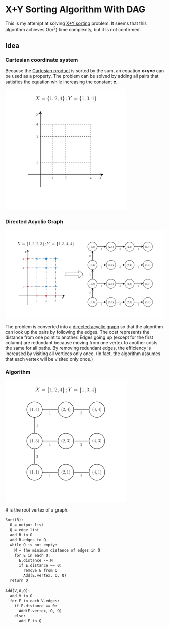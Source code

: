 # X+Y Sorting Algorithm With DAG
This is my attempt at solving [X+Y sorting](https://en.wikipedia.org/wiki/X_%2B_Y_sorting) problem. It seems that this algorithm achieves O(n<sup>2</sup>) time complexity, but it is not confirmed.

## Idea
### Cartesian coordinate system
Because the [Cartesian product](https://en.wikipedia.org/wiki/Cartesian_product) is sorted by the sum, an equation **x+y=c** can be used as a property. The problem can be solved by adding all pairs that satisfies the equation while increasing the constant **c**.

![output0](https://github.com/Bunnyspa/Algorithm-XPlusYSorting/blob/main/images/a/a.gif?raw=true)

### Directed Acyclic Graph

![output1](https://github.com/Bunnyspa/Algorithm-XPlusYSorting/blob/main/images/b/b.png?raw=true)

The problem is converted into a [directed acyclic graph](https://en.wikipedia.org/wiki/Directed_acyclic_graph) so that the algorithm can look up the pairs by following the edges. The cost represents the distance from one point to another. Edges going up (except for the first column) are redundant because moving from one vertex to another costs the same for all paths. By removing redundant edges, the efficiency is increased by visiting all vertices only once. (In fact, the algorithm assumes that each vertex will be visited only once.)

### Algorithm

![output2](https://github.com/Bunnyspa/Algorithm-XPlusYSorting/blob/main/images/c/c.gif?raw=true)

R is the root vertex of a graph.
```
Sort(R):
  O = output list
  Q = edge list
  add R to O
  add R.edges to Q
  while Q is not empty:
    M = the minimum distance of edges in Q
    for E in each Q:
      E.distance -= M
      if E.distance == 0:
        remove E from Q
        Add(E.vertex, O, Q)
  return O

Add(V,O,Q):
  add V to O
  for E in each V.edges:
    if E.distance == 0:
      Add(E.vertex, O, Q)
    else:
      add E to Q
```
